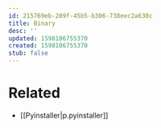 ```yaml
---
id: 215769eb-209f-45b5-b306-738eec2a630c
title: Binary
desc: ''
updated: 1598106755370
created: 1598106755370
stub: false
---
```


# Related
- [[Pyinstaller|p.pyinstaller]]
